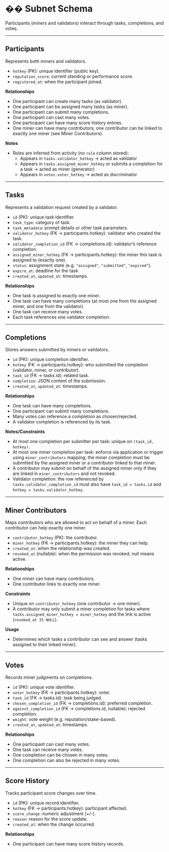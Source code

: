 # �� Subnet Schema

Participants (miners and validators) interact through tasks, completions, and votes.

---

## **Participants**

Represents both miners and validators.

- `hotkey` (PK): unique identifier (public key).
- `reputation_score`: current standing or performance score.
- `registered_at`: when the participant joined.

**Relationships**

- One participant can create many tasks (as validator).
- One participant can be assigned many tasks (as miner).
- One participant can submit many completions.
- One participant can cast many votes.
- One participant can have many score history entries.
- One miner can have many contributors; one contributor can be linked to exactly one miner (see Miner Contributors).

**Notes**

- Roles are inferred from activity (no `role` column stored):
  - Appears in `tasks.validator_hotkey` → acted as validator
  - Appears in `tasks.assigned_miner_hotkey` or submits a completion for a task → acted as miner (generator)
  - Appears in `votes.voter_hotkey` → acted as discriminator

---

## **Tasks**

Represents a validation request created by a validator.

- `id` (PK): unique task identifier.
- `task_type`: category of task.
- `task_metadata`: prompt details or other task parameters.
- `validator_hotkey` (FK → participants.hotkey): validator who created the task.
- `validator_completion_id` (FK → completions.id): validator’s reference completion.
- `assigned_miner_hotkey` (FK → participants.hotkey): the miner this task is assigned to (exactly one).
- `status`: assignment state (e.g. `"assigned"`, `"submitted"`, `"expired"`).
- `expire_at`: deadline for the task.
- `created_at`, `updated_at`: timestamps.

**Relationships**

- One task is assigned to exactly one miner.
- One task can have many completions (at most one from the assigned miner, and one from the validator).
- One task can receive many votes.
- Each task references one validator completion.

---

## **Completions**

Stores answers submitted by miners or validators.

- `id` (PK): unique completion identifier.
- `hotkey` (FK → participants.hotkey): who submitted the completion (validator, miner, or contributor).
- `task_id` (FK → tasks.id): related task.
- `completion`: JSON content of the submission.
- `created_at`, `updated_at`: timestamps.

**Relationships**

- One task can have many completions.
- One participant can submit many completions.
- Many votes can reference a completion as chosen/rejected.
- A validator completion is referenced by its task.

**Notes/Constraints**

- At most one completion per submitter per task: unique on `(task_id, hotkey)`.
- At most one miner completion per task: enforce via application or trigger using `miner_contributors` mapping; the miner completion must be submitted by the assigned miner or a contributor linked to that miner.
- A contributor may submit on behalf of the assigned miner only if they are linked in `miner_contributors` and not revoked.
- Validator completion: the row referenced by `tasks.validator_completion_id` must also have `task_id = tasks.id` and `hotkey = tasks.validator_hotkey`.

---

## **Miner Contributors**

Maps contributors who are allowed to act on behalf of a miner. Each contributor can help exactly one miner.

- `contributor_hotkey` (PK): the contributor.
- `miner_hotkey` (FK → participants.hotkey): the miner they can help.
- `created_at`: when the relationship was created.
- `revoked_at` (nullable): when the permission was revoked; null means active.

**Relationships**

- One miner can have many contributors.
- One contributor links to exactly one miner.

**Constraints**

- Unique on `contributor_hotkey` (one contributor → one miner).
- A contributor may only submit a miner completion for tasks where `tasks.assigned_miner_hotkey = miner_hotkey` and the link is active (`revoked_at IS NULL`).

**Usage**

- Determines which tasks a contributor can see and answer (tasks assigned to their linked miner).

---

## **Votes**

Records miner judgments on completions.

- `id` (PK): unique vote identifier.
- `voter_hotkey` (FK → participants.hotkey): voter.
- `task_id` (FK → tasks.id): task being judged.
- `chosen_completion_id` (FK → completions.id): preferred completion.
- `against_completion_id` (FK → completions.id, nullable): rejected completion.
- `weight`: vote weight (e.g. reputation/stake-based).
- `created_at`, `updated_at`: timestamps.

**Relationships**

- One participant can cast many votes.
- One task can receive many votes.
- One completion can be chosen in many votes.
- One completion can also be rejected in many votes.

---

## **Score History**

Tracks participant score changes over time.

- `id` (PK): unique record identifier.
- `hotkey` (FK → participants.hotkey): participant affected.
- `score_change`: numeric adjustment (+/-).
- `reason`: reason for the score update.
- `created_at`: when the change occurred.

**Relationships**

- One participant can have many score history records.
